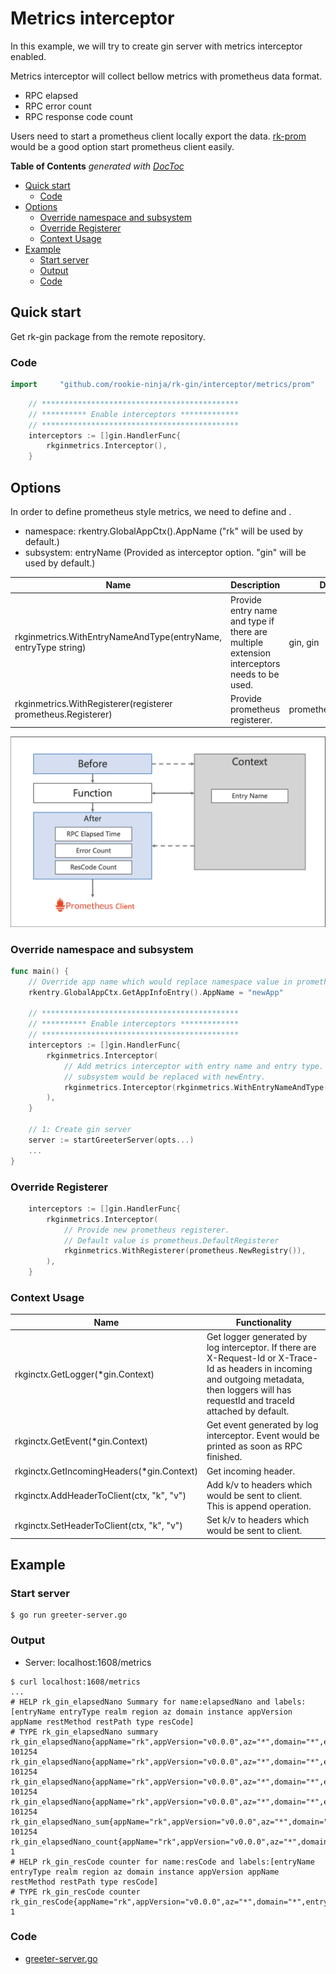 # Metrics interceptor
In this example, we will try to create gin server with metrics interceptor enabled.

Metrics interceptor will collect bellow metrics with prometheus data format.
- RPC elapsed
- RPC error count
- RPC response code count

Users need to start a prometheus client locally export the data.
[rk-prom](https://github.com/rookie-ninja/rk-prom) would be a good option start prometheus client easily.

<!-- START doctoc generated TOC please keep comment here to allow auto update -->
<!-- DON'T EDIT THIS SECTION, INSTEAD RE-RUN doctoc TO UPDATE -->
**Table of Contents**  *generated with [DocToc](https://github.com/thlorenz/doctoc)*

- [Quick start](#quick-start)
  - [Code](#code)
- [Options](#options)
  - [Override namespace and subsystem](#override-namespace-and-subsystem)
  - [Override Registerer](#override-registerer)
  - [Context Usage](#context-usage)
- [Example](#example)
  - [Start server](#start-server)
  - [Output](#output)
  - [Code](#code-1)

<!-- END doctoc generated TOC please keep comment here to allow auto update -->

## Quick start
Get rk-gin package from the remote repository.

### Code
```go
import     "github.com/rookie-ninja/rk-gin/interceptor/metrics/prom"
```
```go
    // ********************************************
    // ********** Enable interceptors *************
    // ********************************************
    interceptors := []gin.HandlerFunc{
        rkginmetrics.Interceptor(),
    }
```

## Options
In order to define prometheus style metrics, we need to define <namespace> and <subsystem>.
- namespace: rkentry.GlobalAppCtx().AppName ("rk" will be used by default.)
- subsystem: entryName (Provided as interceptor option. "gin" will be used by default.)

| Name | Description | Default Values |
| ---- | ---- | ---- |
| rkginmetrics.WithEntryNameAndType(entryName, entryType string) | Provide entry name and type if there are multiple extension interceptors needs to be used. | gin, gin |
| rkginmetrics.WithRegisterer(registerer prometheus.Registerer) | Provide prometheus registerer. | prometheus.DefaultRegisterer |

![arch](img/arch.png)

### Override namespace and subsystem
```go
func main() {
    // Override app name which would replace namespace value in prometheus.
    rkentry.GlobalAppCtx.GetAppInfoEntry().AppName = "newApp"

    // ********************************************
    // ********** Enable interceptors *************
    // ********************************************
    interceptors := []gin.HandlerFunc{
        rkginmetrics.Interceptor(
            // Add metrics interceptor with entry name and entry type.
            // subsystem would be replaced with newEntry.
            rkginmetrics.Interceptor(rkginmetrics.WithEntryNameAndType("newEntry", "gin")),
        ),
    }

    // 1: Create gin server
    server := startGreeterServer(opts...)
    ...
}
```

### Override Registerer
```go
    interceptors := []gin.HandlerFunc{
        rkginmetrics.Interceptor(
            // Provide new prometheus registerer.
            // Default value is prometheus.DefaultRegisterer
            rkginmetrics.WithRegisterer(prometheus.NewRegistry()),
        ),
    }
```

### Context Usage
| Name | Functionality |
| ------ | ------ |
| rkginctx.GetLogger(*gin.Context) | Get logger generated by log interceptor. If there are X-Request-Id or X-Trace-Id as headers in incoming and outgoing metadata, then loggers will has requestId and traceId attached by default. |
| rkginctx.GetEvent(*gin.Context) | Get event generated by log interceptor. Event would be printed as soon as RPC finished. |
| rkginctx.GetIncomingHeaders(*gin.Context) | Get incoming header. |
| rkginctx.AddHeaderToClient(ctx, "k", "v") | Add k/v to headers which would be sent to client. This is append operation. |
| rkginctx.SetHeaderToClient(ctx, "k", "v") | Set k/v to headers which would be sent to client. |

## Example
### Start server
```shell script
$ go run greeter-server.go
```

### Output
- Server: localhost:1608/metrics
```shell script
$ curl localhost:1608/metrics
...
# HELP rk_gin_elapsedNano Summary for name:elapsedNano and labels:[entryName entryType realm region az domain instance appVersion appName restMethod restPath type resCode]
# TYPE rk_gin_elapsedNano summary
rk_gin_elapsedNano{appName="rk",appVersion="v0.0.0",az="*",domain="*",entryName="gin",entryType="gin",instance="lark.local",realm="*",region="*",resCode="200",restMethod="GET",restPath="/rk/v1/greeter",type="gin",quantile="0.5"} 101254
rk_gin_elapsedNano{appName="rk",appVersion="v0.0.0",az="*",domain="*",entryName="gin",entryType="gin",instance="lark.local",realm="*",region="*",resCode="200",restMethod="GET",restPath="/rk/v1/greeter",type="gin",quantile="0.9"} 101254
rk_gin_elapsedNano{appName="rk",appVersion="v0.0.0",az="*",domain="*",entryName="gin",entryType="gin",instance="lark.local",realm="*",region="*",resCode="200",restMethod="GET",restPath="/rk/v1/greeter",type="gin",quantile="0.99"} 101254
rk_gin_elapsedNano{appName="rk",appVersion="v0.0.0",az="*",domain="*",entryName="gin",entryType="gin",instance="lark.local",realm="*",region="*",resCode="200",restMethod="GET",restPath="/rk/v1/greeter",type="gin",quantile="0.999"} 101254
rk_gin_elapsedNano_sum{appName="rk",appVersion="v0.0.0",az="*",domain="*",entryName="gin",entryType="gin",instance="lark.local",realm="*",region="*",resCode="200",restMethod="GET",restPath="/rk/v1/greeter",type="gin"} 101254
rk_gin_elapsedNano_count{appName="rk",appVersion="v0.0.0",az="*",domain="*",entryName="gin",entryType="gin",instance="lark.local",realm="*",region="*",resCode="200",restMethod="GET",restPath="/rk/v1/greeter",type="gin"} 1
# HELP rk_gin_resCode counter for name:resCode and labels:[entryName entryType realm region az domain instance appVersion appName restMethod restPath type resCode]
# TYPE rk_gin_resCode counter
rk_gin_resCode{appName="rk",appVersion="v0.0.0",az="*",domain="*",entryName="gin",entryType="gin",instance="lark.local",realm="*",region="*",resCode="200",restMethod="GET",restPath="/rk/v1/greeter",type="gin"} 1
```

### Code
- [greeter-server.go](greeter-server.go)

